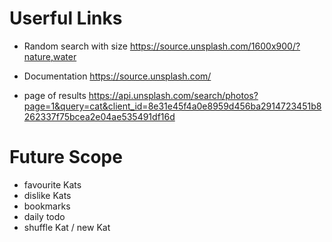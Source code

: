 # Userful Links

- Random search with size
  https://source.unsplash.com/1600x900/?nature,water

- Documentation
  https://source.unsplash.com/

- page of results
  https://api.unsplash.com/search/photos?page=1&query=cat&client_id=8e31e45f4a0e8959d456ba2914723451b8262337f75bcea2e04ae535491df16d

# Future Scope

- favourite Kats
- dislike Kats
- bookmarks
- daily todo
- shuffle Kat / new Kat
